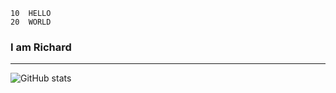```
10  HELLO
20  WORLD
```
### I am Richard
---
![GitHub stats](https://github-readme-stats.vercel.app/api?username=shawoll&show_icons=true)

